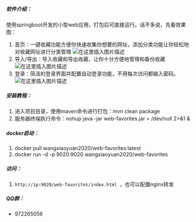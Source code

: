##### 软件介绍：
使用springboot开发的小型web应用，打包后可直接运行。话不多说，先看效果图：
1. 首页：一键收藏功能方便你快速收集你想要的网址，添加分类功能让你轻松地对收藏网址进行分类管理
![在这里插入图片描述](https://images.gitee.com/uploads/images/2020/0526/165956_632e2ad8_5420333.png)
2. 导入/导出：导入收藏和导出收藏，让你十分方便地管理和备份收藏
![在这里插入图片描述](https://images.gitee.com/uploads/images/2020/0526/165956_63a24100_5420333.png)
3. 登录：简洁的登录界面并配置自动登录功能，不用每次访问都输入密码。
![在这里插入图片描述](https://images.gitee.com/uploads/images/2020/0526/165956_e54f7fa8_5420333.png)
##### 安装教程：
1. 进入项目目录，使用maven命令进行打包：mvn clean package
2. 服务器终端执行命令：nohup java -jar web-favorites.jar > /dev/null 2>&1 &
##### docker启动：
1. docker pull wangxiaoyuan2020/web-favorites:latest
2. docker run -d -p 9020:9020 wangxiaoyuan2020/web-favorites
##### 访问：
1. `http://ip:9020/web-favorites/index.html `，也可以配置nginx转发
##### QQ群：
- 972265056
